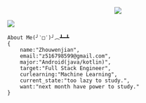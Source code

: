 <p align="center">
  <a href="https://github.com/SilverIceKey?tab=followers"><img src="https://img.shields.io/github/followers/SilverIceKey?style=social"></a>
</p>
<img src="https://github-readme-stats.vercel.app/api?username=SilverIceKey&show_icons=true&theme=prussian" />

```
About Me(╯‵□′)╯︵┻━┻
{
    name:"Zhouwenjian",
    email:"z516798599@gmail.com",
    major:"Android(java/kotlin)",
    target:"Full Stack Engineer",
    curlearning:"Machine Learning",
    current_state:"too lazy to study.",
    want:"next month have power to study."
}
```